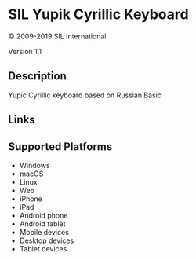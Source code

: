 SIL Yupik Cyrillic Keyboard
==============

© 2009-2019 SIL International

Version 1.1

Description
-----------

Yupic Cyrillic keyboard based on Russian Basic

Links
-----


Supported Platforms
-------------------
 * Windows
 * macOS
 * Linux
 * Web
 * iPhone
 * iPad
 * Android phone
 * Android tablet
 * Mobile devices
 * Desktop devices
 * Tablet devices

